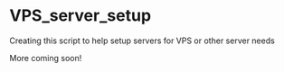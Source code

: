 # VPS_server_setup
Creating this script to help setup servers for VPS or other server needs

More coming soon!
